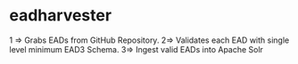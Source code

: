 # eadharvester
1 => Grabs EADs from GitHub Repository. 
2=> Validates each EAD with single level minimum EAD3 Schema. 
3=> Ingest valid EADs into Apache Solr
